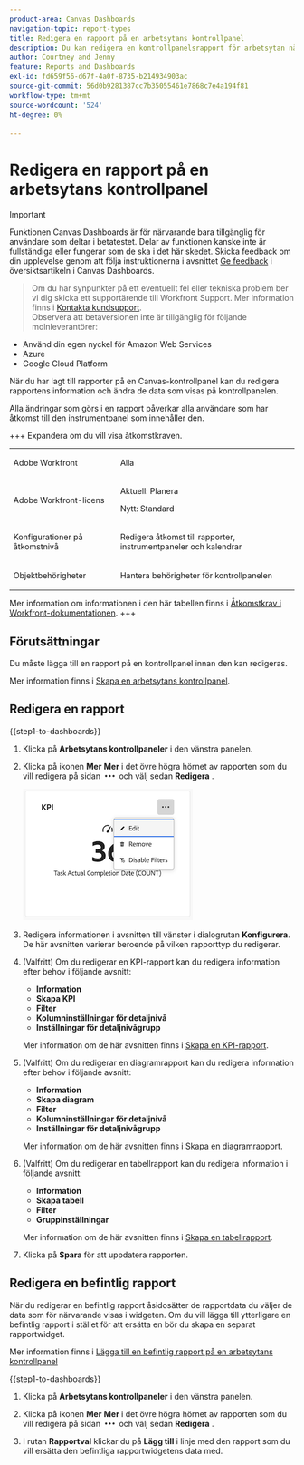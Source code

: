 ```yaml
---
product-area: Canvas Dashboards
navigation-topic: report-types
title: Redigera en rapport på en arbetsytans kontrollpanel
description: Du kan redigera en kontrollpanelsrapport för arbetsytan när den har skapats.
author: Courtney and Jenny
feature: Reports and Dashboards
exl-id: fd659f56-d67f-4a0f-8735-b214934903ac
source-git-commit: 56d0b9281387cc7b35055461e7868c7e4a194f81
workflow-type: tm+mt
source-wordcount: '524'
ht-degree: 0%

---
```


# Redigera en rapport på en arbetsytans kontrollpanel

>[!IMPORTANT]
>
>Funktionen Canvas Dashboards är för närvarande bara tillgänglig för användare som deltar i betatestet. Delar av funktionen kanske inte är fullständiga eller fungerar som de ska i det här skedet. Skicka feedback om din upplevelse genom att följa instruktionerna i avsnittet [Ge feedback](/help/quicksilver/product-announcements/betas/canvas-dashboards-beta/canvas-dashboards-beta-information.md#provide-feedback) i översiktsartikeln i Canvas Dashboards.<br>
>>Om du har synpunkter på ett eventuellt fel eller tekniska problem ber vi dig skicka ett supportärende till Workfront Support. Mer information finns i [Kontakta kundsupport](/help/quicksilver/workfront-basics/tips-tricks-and-troubleshooting/contact-customer-support.md).<br>
>>Observera att betaversionen inte är tillgänglig för följande molnleverantörer:
>
>* Använd din egen nyckel för Amazon Web Services
>* Azure
>* Google Cloud Platform

När du har lagt till rapporter på en Canvas-kontrollpanel kan du redigera rapportens information och ändra de data som visas på kontrollpanelen.

Alla ändringar som görs i en rapport påverkar alla användare som har åtkomst till den instrumentpanel som innehåller den.


+++ Expandera om du vill visa åtkomstkraven. 

<table style="table-layout:auto"> 
<col> 
</col> 
<col> 
</col> 
<tbody> 
<tr> 
   <td role="rowheader"><p>Adobe Workfront</p></td> 
   <td> 
<p>Alla </p> 
   </td> 
<tr> 
 <tr> 
   <td role="rowheader"><p>Adobe Workfront-licens</p></td> 
   <td> 
<p>Aktuell: Planera </p> 
<p>Nytt: Standard</p> 
   </td> 
   </tr> 
  </tr> 
  <tr> 
   <td role="rowheader"><p>Konfigurationer på åtkomstnivå</p></td> 
   <td><p>Redigera åtkomst till rapporter, instrumentpaneler och kalendrar</p>
  </td> 
  </tr>  
        <tr> 
   <td role="rowheader"><p>Objektbehörigheter</p></td> 
   <td><p>Hantera behörigheter för kontrollpanelen</p>
  </td> 
  </tr>
</tbody> 
</table>

Mer information om informationen i den här tabellen finns i [Åtkomstkrav i Workfront-dokumentationen](/help/quicksilver/administration-and-setup/add-users/access-levels-and-object-permissions/access-level-requirements-in-documentation.md).
+++

## Förutsättningar

Du måste lägga till en rapport på en kontrollpanel innan den kan redigeras.

Mer information finns i [Skapa en arbetsytans kontrollpanel](/help/quicksilver/reports-and-dashboards/canvas-dashboards/create-dashboards/create-dashboards.md).

## Redigera en rapport

{{step1-to-dashboards}}

1. Klicka på **Arbetsytans kontrollpaneler** i den vänstra panelen.

1. Klicka på ikonen **Mer** **Mer** i det övre högra hörnet av rapporten som du vill redigera på sidan ![Arbetsytans kontrollpaneler](assets/more-icon.png) och välj sedan **Redigera** .

   ![Redigera en rapport](assets/edit-report-box.png)

1. Redigera informationen i avsnitten till vänster i dialogrutan **Konfigurera**. De här avsnitten varierar beroende på vilken rapporttyp du redigerar.

1. (Valfritt) Om du redigerar en KPI-rapport kan du redigera information efter behov i följande avsnitt:

   * **Information**
   * **Skapa KPI**
   * **Filter**
   * **Kolumninställningar för detaljnivå**
   * **Inställningar för detaljnivågrupp**

   Mer information om de här avsnitten finns i [Skapa en KPI-rapport](/help/quicksilver/reports-and-dashboards/canvas-dashboards/add-reports/build-kpi-report.md).

1. (Valfritt) Om du redigerar en diagramrapport kan du redigera information efter behov i följande avsnitt:

   * **Information**
   * **Skapa diagram**
   * **Filter**
   * **Kolumninställningar för detaljnivå**
   * **Inställningar för detaljnivågrupp**

   Mer information om de här avsnitten finns i [Skapa en diagramrapport](/help/quicksilver/reports-and-dashboards/canvas-dashboards/add-reports/build-chart-report.md).

1. (Valfritt) Om du redigerar en tabellrapport kan du redigera information i följande avsnitt:

   * **Information**
   * **Skapa tabell**
   * **Filter**
   * **Gruppinställningar**

   Mer information om de här avsnitten finns i [Skapa en tabellrapport](/help/quicksilver/reports-and-dashboards/canvas-dashboards/add-reports/build-table-report.md).

1. Klicka på **Spara** för att uppdatera rapporten.

## Redigera en befintlig rapport

När du redigerar en befintlig rapport åsidosätter de rapportdata du väljer de data som för närvarande visas i widgeten. Om du vill lägga till ytterligare en befintlig rapport i stället för att ersätta en bör du skapa en separat rapportwidget.

Mer information finns i [Lägga till en befintlig rapport på en arbetsytans kontrollpanel](/help/quicksilver/reports-and-dashboards/canvas-dashboards/add-reports/add-existing-report.md)

{{step1-to-dashboards}}

1. Klicka på **Arbetsytans kontrollpaneler** i den vänstra panelen.

1. Klicka på ikonen **Mer** **Mer** i det övre högra hörnet av rapporten som du vill redigera på sidan ![Arbetsytans kontrollpaneler](assets/more-icon.png) och välj sedan **Redigera** .

1. I rutan **Rapportval** klickar du på **Lägg till** i linje med den rapport som du vill ersätta den befintliga rapportwidgetens data med.
